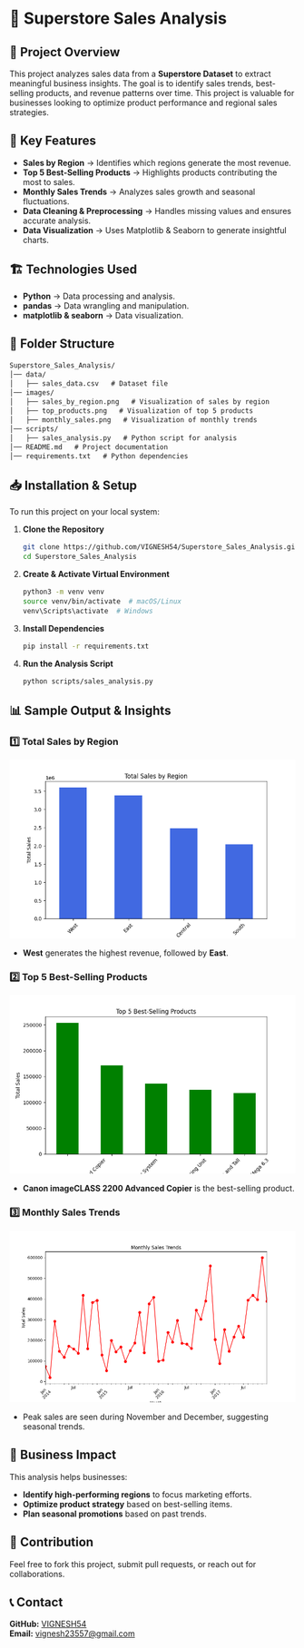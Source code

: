 # 🛒 Superstore Sales Analysis

## 📌 Project Overview
This project analyzes sales data from a **Superstore Dataset** to extract meaningful business insights. The goal is to identify sales trends, best-selling products, and revenue patterns over time. This project is valuable for businesses looking to optimize product performance and regional sales strategies.

## 🚀 Key Features
- **Sales by Region** → Identifies which regions generate the most revenue.
- **Top 5 Best-Selling Products** → Highlights products contributing the most to sales.
- **Monthly Sales Trends** → Analyzes sales growth and seasonal fluctuations.
- **Data Cleaning & Preprocessing** → Handles missing values and ensures accurate analysis.
- **Data Visualization** → Uses Matplotlib & Seaborn to generate insightful charts.

## 🏗️ Technologies Used
- **Python** → Data processing and analysis.
- **pandas** → Data wrangling and manipulation.
- **matplotlib & seaborn** → Data visualization.

## 📂 Folder Structure
```
Superstore_Sales_Analysis/
│── data/
│   ├── sales_data.csv   # Dataset file
│── images/
│   ├── sales_by_region.png   # Visualization of sales by region
│   ├── top_products.png   # Visualization of top 5 products
│   ├── monthly_sales.png   # Visualization of monthly trends
│── scripts/
│   ├── sales_analysis.py   # Python script for analysis
│── README.md   # Project documentation
│── requirements.txt   # Python dependencies
```

## 📥 Installation & Setup
To run this project on your local system:

1. **Clone the Repository**
   ```bash
   git clone https://github.com/VIGNESH54/Superstore_Sales_Analysis.git
   cd Superstore_Sales_Analysis
   ```
2. **Create & Activate Virtual Environment**
   ```bash
   python3 -m venv venv
   source venv/bin/activate  # macOS/Linux
   venv\Scripts\activate  # Windows
   ```
3. **Install Dependencies**
   ```bash
   pip install -r requirements.txt
   ```
4. **Run the Analysis Script**
   ```bash
   python scripts/sales_analysis.py
   ```

## 📊 Sample Output & Insights
### **1️⃣ Total Sales by Region**
![Sales by Region](images/sales_by_region.png)
- **West** generates the highest revenue, followed by **East**.

### **2️⃣ Top 5 Best-Selling Products**
![Top Products](images/top_products.png)
- **Canon imageCLASS 2200 Advanced Copier** is the best-selling product.

### **3️⃣ Monthly Sales Trends**
![Monthly Sales Trends](images/monthly_sales.png)
- Peak sales are seen during November and December, suggesting seasonal trends.

## 🎯 Business Impact
This analysis helps businesses:
- **Identify high-performing regions** to focus marketing efforts.
- **Optimize product strategy** based on best-selling items.
- **Plan seasonal promotions** based on past trends.

## 🤝 Contribution
Feel free to fork this project, submit pull requests, or reach out for collaborations.

## 📞 Contact
**GitHub:** [VIGNESH54](https://github.com/VIGNESH54)  
**Email:** vignesh23557@gmail.com
